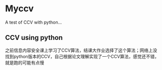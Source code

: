 # Myccv
A test of CCV with python...

## CCV using python ##

之前信息内容安全课上学习了CCV算法，结课大作业选择了这个算法；网络上没找到python版本的CCV，自己根据论文理解实现了一个CCV算法，感觉还不错，就是跑的可能有点慢
